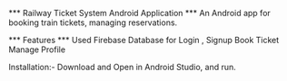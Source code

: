 
*** Railway Ticket System Android Application ***
    An Android app for booking train tickets, managing 
    reservations.

*** Features ***
    Used Firebase Database for Login , Signup
    Book Ticket
    Manage Profile    

Installation:-
    Download and Open in Android Studio, and run.


